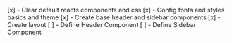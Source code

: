 [x] - Clear default reacts components and css
[x] - Config fonts and styles basics and theme
[x] - Create base header and sidebar components
[x] - Create layout 
[ ] - Define Header Component
[ ] - Define Sidebar Component